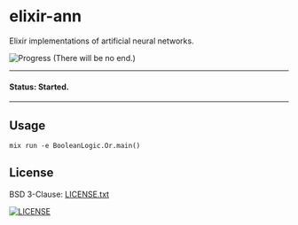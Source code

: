 # elixir-ann

Elixir implementations of artificial neural networks.
<!---
Need to get travis happy with elixir.
[![Build Status](https://travis-ci.org/russmack/elixir-ann.svg?branch=master)](https://travis-ci.org/russmack/elixir-ann)
-->
![Progress](http://progressed.io/bar/100?title=progress) (There will be no end.)

---
#### Status: Started.
---

## Usage
```
mix run -e BooleanLogic.Or.main()
```

## License
BSD 3-Clause: [LICENSE.txt](LICENSE.txt)

[<img alt="LICENSE" src="http://img.shields.io/pypi/l/Django.svg?style=flat-square"/>](LICENSE.txt)
